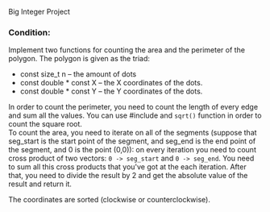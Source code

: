 Big Integer Project
### Condition:
Implement two functions for counting the area and the perimeter of the polygon. The polygon is given as the triad:
+ const size_t n – the amount of dots
+ const double * const X – the X coordinates of the dots.
+ const double * const Y – the Y coordinates of the dots.

In order to count the perimeter, you need to count the length of every edge and sum all the values. You can use #include <cmath> and `sqrt()` function in order to count the square root. \
To count the area, you need to iterate on all of the segments (suppose that seg_start is the start point of the segment, and seg_end is the end point of the segment, and 0 is the point (0,0)): on every iteration you need to count cross product of two vectors: `0 -> seg_start` and `0 -> seg_end`. You need to sum all this cross products that you've got at the each iteration. After that, you need to divide the result by 2 and get the absolute value of the result and return it.
  
The coordinates are sorted (clockwise or counterclockwise).
